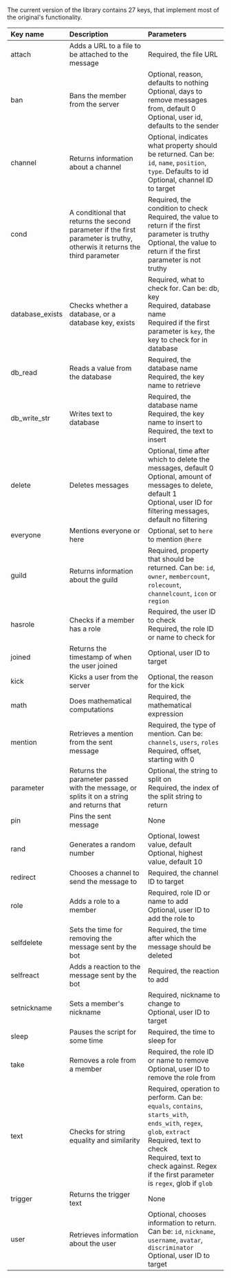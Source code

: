 The current version of the library contains 27 keys, that implement most of the original's functionality.

| Key name | Description | Parameters |
| :- | :- | :- |
| attach | Adds a URL to a file to be attached to the message | Required, the file URL |
| ban | Bans the member from the server | Optional, reason, defaults to nothing<br>Optional, days to remove messages from, default 0<br>Optional, user id, defaults to the sender |
| channel | Returns information about a channel | Optional, indicates what property should be returned. Can be: `id`, `name`, `position`, `type`. Defaults to id<br>Optional, channel ID to target |
| cond | A conditional that returns the second parameter if the first parameter is truthy, otherwis it returns the third parameter | Required, the condition to check<br>Required, the value to return if the first parameter is truthy<br>Optional, the value to return if the first parameter is not truthy |
| database_exists | Checks whether a database, or a database key, exists | Required, what to check for. Can be: db, key<br>Required, database name<br>Required if the first parameter is `key`, the key to check for in database |
| db_read | Reads a value from the database | Required, the database name<br>Required, the key name to retrieve |
| db_write_str | Writes text to database | Required, the database name<br>Required, the key name to insert to<br> Required, the text to insert |
| delete | Deletes messages | Optional, time after which to delete the messages, default 0<br>Optional, amount of messages to delete, default 1<br>Optional, user ID for filtering messages, default no filtering |
| everyone | Mentions everyone or here | Optional, set to `here` to mention `@here` |
| guild | Returns information about the guild | Required, property that should be returned. Can be: `id`, `owner`, `membercount`, `rolecount`, `channelcount`, `icon` or `region` |
| hasrole | Checks if a member has a role | Required, the user ID to check<br>Required, the role ID or name to check for |
| joined | Returns the timestamp of when the user joined | Optional, user ID to target |
| kick | Kicks a user from the server | Optional, the reason for the kick |
| math | Does mathematical computations | Required, the mathematical expression |
| mention | Retrieves a mention from the sent message | Required, the type of mention. Can be: `channels`, `users`, `roles`<br>Required, offset, starting with 0 |
| parameter | Returns the parameter passed with the message, or splits it on a string and returns that | Optional, the string to split on<br>Required, the index of the split string to return |
| pin | Pins the sent message | None |
| rand | Generates a random number | Optional, lowest value, default <br>Optional, highest value, default 10 |
| redirect | Chooses a channel to send the message to | Required, the channel ID to target |
| role | Adds a role to a member | Required, role ID or name to add<br>Optional, user ID to add the role to |
| selfdelete | Sets the time for removing the message sent by the bot | Required, the time after which the message should be deleted |
| selfreact | Adds a reaction to the message sent by the bot | Required, the reaction to add |
| setnickname | Sets a member's nickname | Required, nickname to change to<br>Optional, user ID to target |
| sleep | Pauses the script for some time | Required, the time to sleep for |
| take | Removes a role from a member | Required, the role ID or name to remove<br>Optional, user ID to remove the role from |
| text | Checks for string equality and similarity | Required, operation to perform. Can be: `equals`, `contains`, `starts_with`, `ends_with`, `regex`, `glob`, `extract`<br>Required, text to check<br>Required, text to check against. Regex if the first parameter is `regex`, glob if `glob` |
| trigger | Returns the trigger text | None |
| user | Retrieves information about the user | Optional, chooses information to return. Can be: `id`, `nickname`, `username`, `avatar`, `discriminator`<br>Optional, user ID to target